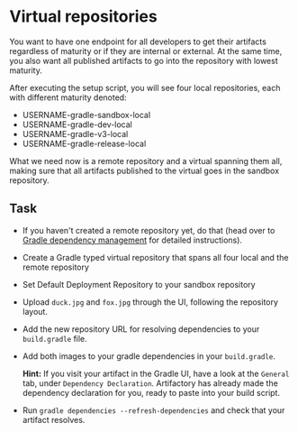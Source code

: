 # Virtual repositories

You want to have one endpoint for all developers to get their artifacts regardless of maturity or if they are internal or external.
At the same time, you also want all published artifacts to go into the repository with lowest maturity.

After executing the setup script, you will see four local repositories, each with different maturity denoted:

* USERNAME-gradle-sandbox-local
* USERNAME-gradle-dev-local
* USERNAME-gradle-v3-local
* USERNAME-gradle-release-local

What we need now is a remote repository and a virtual spanning them all, making sure that all artifacts published to the virtual goes in the sandbox repository.

## Task

* If you haven't created a remote repository yet, do that (head over to [Gradle dependency management](./gradle_dependency_management/README.md) for detailed instructions).
* Create a Gradle typed virtual repository that spans all four local and the remote repository
* Set Default Deployment Repository to your sandbox repository
* Upload `duck.jpg` and `fox.jpg` through the UI, following the repository layout.
* Add the new repository URL for resolving dependencies to your `build.gradle` file.
* Add both images to your gradle dependencies in your `build.gradle`.

    **Hint:** If you visit your artifact in the Gradle UI, have a look at the `General` tab, under `Dependency Declaration`. Artifactory has already made the dependency declaration for you, ready to paste into your build script.
* Run `gradle dependencies --refresh-dependencies` and check that your artifact resolves.
